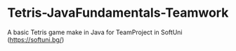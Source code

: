 # Tetris-JavaFundamentals-Teamwork

A basic Tetris game make in Java for TeamProject in SoftUni (https://softuni.bg/)
